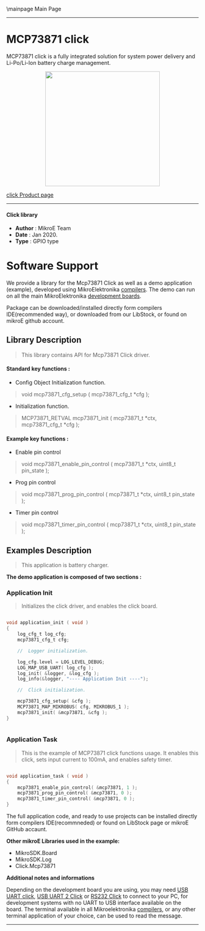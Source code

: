 \mainpage Main Page
 
---
# MCP73871 click

MCP73871 click is a fully integrated solution for system power delivery and Li-Po/Li-Ion battery charge management.

<p align="center">
  <img src="https://download.mikroe.com/images/click_for_ide/mcp73871_click.png" height=300px>
</p>

[click Product page](https://www.mikroe.com/mcp73871-click)

---


#### Click library 

- **Author**        : MikroE Team
- **Date**          : Jan 2020.
- **Type**          : GPIO type


# Software Support

We provide a library for the Mcp73871 Click 
as well as a demo application (example), developed using MikroElektronika 
[compilers](https://shop.mikroe.com/compilers). 
The demo can run on all the main MikroElektronika [development boards](https://shop.mikroe.com/development-boards).

Package can be downloaded/installed directly form compilers IDE(recommended way), or downloaded from our LibStock, or found on mikroE github account. 

## Library Description

> This library contains API for Mcp73871 Click driver.

#### Standard key functions :

- Config Object Initialization function.
> void mcp73871_cfg_setup ( mcp73871_cfg_t *cfg ); 
 
- Initialization function.
> MCP73871_RETVAL mcp73871_init ( mcp73871_t *ctx, mcp73871_cfg_t *cfg );

#### Example key functions :

- Enable pin control
> void mcp73871_enable_pin_control ( mcp73871_t *ctx, uint8_t pin_state );
 
- Prog pin control
> void mcp73871_prog_pin_control ( mcp73871_t *ctx, uint8_t pin_state );

- Timer pin control
> void mcp73871_timer_pin_control ( mcp73871_t *ctx, uint8_t pin_state );

## Examples Description

> This application is battery charger.

**The demo application is composed of two sections :**

### Application Init 

> Initializes the click driver, and enables the click board.

```c

void application_init ( void )
{
    log_cfg_t log_cfg;
    mcp73871_cfg_t cfg;

    //  Logger initialization.

    log_cfg.level = LOG_LEVEL_DEBUG;
    LOG_MAP_USB_UART( log_cfg );
    log_init( &logger, &log_cfg );
    log_info(&logger, "---- Application Init ----");

    //  Click initialization.

    mcp73871_cfg_setup( &cfg );
    MCP73871_MAP_MIKROBUS( cfg, MIKROBUS_1 );
    mcp73871_init( &mcp73871, &cfg );
}
  
```

### Application Task

> This is the example of MCP73871 click functions usage.
> It enables this click, sets input current to 100mA, 
> and enables safety timer.

```c

void application_task ( void )
{
    mcp73871_enable_pin_control( &mcp73871, 1 );
    mcp73871_prog_pin_control( &mcp73871, 0 );
    mcp73871_timer_pin_control( &mcp73871, 0 );
} 

```

The full application code, and ready to use projects can be  installed directly form compilers IDE(recommneded) or found on LibStock page or mikroE GitHub accaunt.

**Other mikroE Libraries used in the example:** 

- MikroSDK.Board
- MikroSDK.Log
- Click.Mcp73871

**Additional notes and informations**

Depending on the development board you are using, you may need 
[USB UART click](https://shop.mikroe.com/usb-uart-click), 
[USB UART 2 Click](https://shop.mikroe.com/usb-uart-2-click) or 
[RS232 Click](https://shop.mikroe.com/rs232-click) to connect to your PC, for 
development systems with no UART to USB interface available on the board. The 
terminal available in all Mikroelektronika 
[compilers](https://shop.mikroe.com/compilers), or any other terminal application 
of your choice, can be used to read the message.



---
